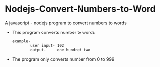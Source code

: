 # Nodejs-Convert-Numbers-to-Word
 A javascript - nodejs program to convert numbers to words

 - This program converts number to words
    ```
    example-
            user input- 102
            output-     one hundred two
    ```

 - The program only converts number from 0 to 999
